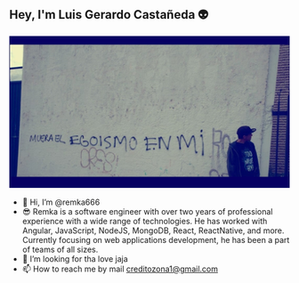 ## Hey, I'm Luis Gerardo Castañeda 👽

![An illustration showing a variety of differently themed Octocats. Monuments from different cities are indicated in the background like the Space Needle, Berlin Fernsehturm and Transamerica Pyramid.](/assets/muere.jpeg)

- 👋 Hi, I’m @remka666
- 😎 Remka is a software engineer with over two years of professional experience with a wide range of technologies. He has worked with Angular, JavaScript, NodeJS, MongoDB, React, ReactNative, and more. Currently focusing on web applications development, he has been a part of teams of all sizes.
- 💞️ I’m looking for tha love jaja
- 📫 How to reach me by mail creditozona1@gmail.com
